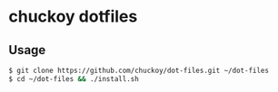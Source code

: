 # chuckoy dotfiles

## Usage

```zsh
$ git clone https://github.com/chuckoy/dot-files.git ~/dot-files
$ cd ~/dot-files && ./install.sh
```
